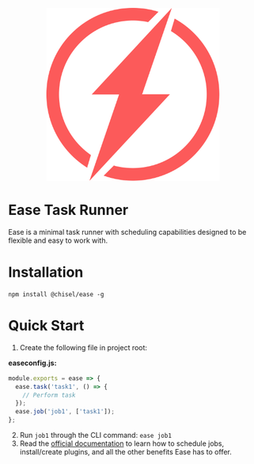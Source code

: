 <p align="center">
  <img src="./docs/images/logo.svg" width="350" height="350">
</p>

# Ease Task Runner

Ease is a minimal task runner with scheduling capabilities designed to be flexible and easy to work with.

# Installation

```
npm install @chisel/ease -g
```

# Quick Start

1. Create the following file in project root:

  **easeconfig.js:**
  ```js
  module.exports = ease => {
    ease.task('task1', () => {
      // Perform task
    });
    ease.job('job1', ['task1']);
  };
  ```
2. Run `job1` through the CLI command: `ease job1`
3. Read the [official documentation](https://ease.js.org) to learn how to schedule jobs, install/create plugins, and all the other benefits Ease has to offer.
